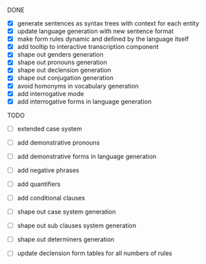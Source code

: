 DONE
* [x] generate sentences as syntax trees with context for each entity
* [x] update language generation with new sentence format
* [x] make form rules dynamic and defined by the language itself
* [x] add tooltip to interactive transcription component
* [x] shape out genders generation
* [x] shape out pronouns generation
* [x] shape out declension generation
* [x] shape out conjugation generation
* [x] avoid homonyms in vocabulary generation
* [x] add interrogative mode
* [x] add interrogative forms in language generation

TODO
* [ ] extended case system
* [ ] add demonstrative pronouns
* [ ] add demonstrative forms in language generation
* [ ] add negative phrases
* [ ] add quantifiers
* [ ] add conditional clauses
* [ ] shape out case system generation
* [ ] shape out sub clauses system generation
* [ ] shape out determiners generation
* [ ] update declension form tables for all numbers of rules

